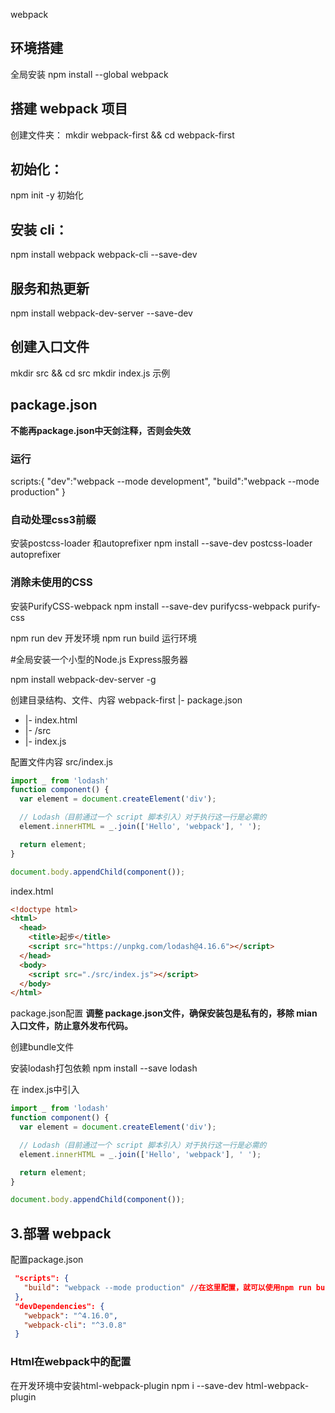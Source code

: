 webpack


## 环境搭建 
全局安装
npm install --global webpack

## 搭建 webpack 项目
创建文件夹：
mkdir webpack-first && cd webpack-first

## 初始化：
npm init -y 初始化

## 安装 cli：
npm install webpack webpack-cli --save-dev

## 服务和热更新
npm install webpack-dev-server --save-dev

## 创建入口文件
mkdir src && cd src
mkdir index.js 示例

## package.json
**不能再package.json中天剑注释，否则会失效**
### 运行
scripts:{
"dev":"webpack --mode development",
 "build":"webpack --mode production"
}

### 自动处理css3前缀
安装postcss-loader 和autoprefixer
npm install --save-dev postcss-loader autoprefixer

### 消除未使用的CSS
安装PurifyCSS-webpack
npm install --save-dev purifycss-webpack purify-css



npm run dev 开发环境
npm run build 运行环境


 #全局安装一个小型的Node.js Express服务器

npm install webpack-dev-server -g





 创建目录结构、文件、内容
   webpack-first
   |- package.json
 + |- index.html
 + |- /src
 +   |- index.js

配置文件内容
src/index.js
```javascript
import _ from 'lodash'
function component() {
  var element = document.createElement('div');

  // Lodash（目前通过一个 script 脚本引入）对于执行这一行是必需的
  element.innerHTML = _.join(['Hello', 'webpack'], ' ');

  return element;
}

document.body.appendChild(component());
```



index.html
```html
<!doctype html>
<html>
  <head>
    <title>起步</title>
    <script src="https://unpkg.com/lodash@4.16.6"></script>
  </head>
  <body>
    <script src="./src/index.js"></script>
  </body>
</html>
```

package.json配置
**调整 package.json文件，确保安装包是私有的，移除 mian 入口文件，防止意外发布代码。**

创建bundle文件

安装lodash打包依赖
  npm install --save lodash

在 index.js中引入
```javascript
import _ from 'lodash'
function component() {
  var element = document.createElement('div');

  // Lodash（目前通过一个 script 脚本引入）对于执行这一行是必需的
  element.innerHTML = _.join(['Hello', 'webpack'], ' ');

  return element;
}

document.body.appendChild(component());
```
  
## 3.部署 webpack
  配置package.json
 ```json
  "scripts": {
    "build": "webpack --mode production" //在这里配置，就可以使用npm run build 启动我们的webpack
  },
  "devDependencies": {
    "webpack": "^4.16.0",
    "webpack-cli": "^3.0.8"
  }
```




### Html在webpack中的配置
在开发环境中安装html-webpack-plugin
  npm i --save-dev html-webpack-plugin

```javascript


```


